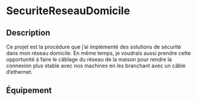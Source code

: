 # SecuriteReseauDomicile

## Description
Ce projet est la procédure que j’ai implémenté des solutions de sécurité dans mon réseau domicile. En même temps, je voudrais aussi prendre cette opportunité à faire le câblage du réseau de la maison pour rendre la connexion plus stable avec nos machines en les branchant avec un câble d’ethernet.

## Équipement
